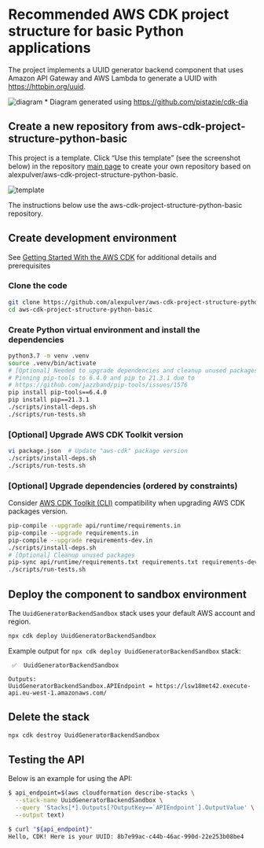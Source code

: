 # Recommended AWS CDK project structure for basic Python applications
The project implements a UUID generator backend component that uses Amazon API Gateway
and AWS Lambda to generate a UUID with https://httpbin.org/uuid.

![diagram](https://user-images.githubusercontent.com/4362270/189936525-208fc0e3-df23-4edc-b59d-d7a3e5b7e72d.png)
\* Diagram generated using https://github.com/pistazie/cdk-dia

## Create a new repository from aws-cdk-project-structure-python-basic
This project is a template. Click “Use this template” (see the screenshot below) in 
the repository [main page](https://github.com/alexpulver/aws-cdk-project-structure-python-basic)
to create your own repository based on alexpulver/aws-cdk-project-structure-python-basic. 

![template](https://user-images.githubusercontent.com/4362270/128629234-31cd275e-6a3f-4a6a-9010-028a0a279950.png)

The instructions below use the aws-cdk-project-structure-python-basic repository.

## Create development environment
See [Getting Started With the AWS CDK](https://docs.aws.amazon.com/cdk/latest/guide/getting_started.html)
for additional details and prerequisites

### Clone the code
```bash
git clone https://github.com/alexpulver/aws-cdk-project-structure-python-basic
cd aws-cdk-project-structure-python-basic
```

### Create Python virtual environment and install the dependencies
```bash
python3.7 -m venv .venv
source .venv/bin/activate
# [Optional] Needed to upgrade dependencies and cleanup unused packages
# Pinning pip-tools to 6.4.0 and pip to 21.3.1 due to
# https://github.com/jazzband/pip-tools/issues/1576
pip install pip-tools==6.4.0
pip install pip==21.3.1
./scripts/install-deps.sh
./scripts/run-tests.sh
```

### [Optional] Upgrade AWS CDK Toolkit version
```bash
vi package.json  # Update "aws-cdk" package version
./scripts/install-deps.sh
./scripts/run-tests.sh
```

### [Optional] Upgrade dependencies (ordered by constraints)
Consider [AWS CDK Toolkit (CLI)](https://docs.aws.amazon.com/cdk/latest/guide/reference.html#versioning) compatibility 
when upgrading AWS CDK packages version.

```bash
pip-compile --upgrade api/runtime/requirements.in
pip-compile --upgrade requirements.in
pip-compile --upgrade requirements-dev.in
./scripts/install-deps.sh
# [Optional] Cleanup unused packages
pip-sync api/runtime/requirements.txt requirements.txt requirements-dev.txt
./scripts/run-tests.sh
```

## Deploy the component to sandbox environment
The `UuidGeneratorBackendSandbox` stack uses your default AWS account and region.
```bash
npx cdk deploy UuidGeneratorBackendSandbox
```

Example output for `npx cdk deploy UuidGeneratorBackendSandbox` stack:
```text
 ✅  UuidGeneratorBackendSandbox

Outputs:
UuidGeneratorBackendSandbox.APIEndpoint = https://lsw18met42.execute-api.eu-west-1.amazonaws.com/
```

## Delete the stack
```bash
npx cdk destroy UuidGeneratorBackendSandbox
```

## Testing the API

Below is an example for using the API:

```bash
$ api_endpoint=$(aws cloudformation describe-stacks \
  --stack-name UuidGeneratorBackendSandbox \
  --query 'Stacks[*].Outputs[?OutputKey==`APIEndpoint`].OutputValue' \
  --output text)

$ curl "${api_endpoint}"
Hello, CDK! Here is your UUID: 8b7e99ac-c44b-46ac-990d-22e253b08be4
```
